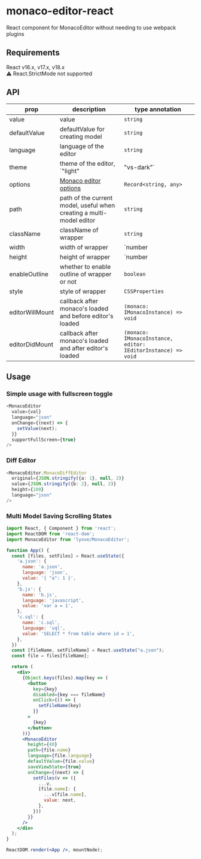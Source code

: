 # monaco-editor-react
React component for MonacoEditor without needing to use webpack plugins

## Requirements
React v16.x, v17.x, v18.x  
⚠️ React.StrictMode not supported

## API

| prop  | description  | type annotation |
| --- | --- | --- |
| value | value | `string` |
| defaultValue | defaultValue for creating model | `string` |
| language | language of the editor | `string` |
| theme | theme of the editor, `"light" | "vs-dark"` | `string` |
| options | [Monaco editor options](https://microsoft.github.io/monaco-editor/) | `Record<string, any>` |
| path | path of the current model, useful when creating a multi-model editor | `string` |
| className | className of wrapper | `string` |
| width | width of wrapper | `number | string` |
| height | height of wrapper | `number | string` |
| enableOutline | whether to enable outline of wrapper or not | `boolean` |
| style | style of wrapper | `CSSProperties` |
| editorWillMount | callback after monaco's loaded and before editor's loaded | `(monaco: IMonacoInstance) => void` |
| editorDidMount | callback after monaco's loaded and after editor's loaded | `(monaco: IMonacoInstance, editor: IEditorInstance) => void` |

## Usage

### Simple usage with fullscreen toggle

```typescript
<MonacoEditor
  value={val}
  language="json"
  onChange={(next) => {
    setValue(next);
  }}
  supportFullScreen={true}
/>
```

### Diff Editor

```typescript
<MonacoEditor.MonacoDiffEditor
  original={JSON.stringify({a: 1}, null, 2)}
  value={JSON.stringify({b: 2}, null, 2)}
  height={100}
  language="json"
/>
```

### Multi Model Saving Scrolling States

```jsx
import React, { Component } from 'react';
import ReactDOM from 'react-dom';
import MonacoEditor from 'lyove/MonacoEditor';

function App() {
  const [files, setFiles] = React.useState({
    'a.json': {
      name: 'a.json',
      language: 'json',
      value: '{ "a": 1 }',
    },
    'b.js': {
      name: 'b.js',
      language: 'javascript',
      value: 'var a = 1',
    },
    'c.sql': {
      name: 'c.sql',
      language: 'sql',
      value: 'SELECT * from table where id = 1',
    },
  })
  const [fileName, setFileName] = React.useState("a.json");
  const file = files[fileName];

  return (
    <div>
      {Object.keys(files).map(key => (
        <button
          key={key}
          disabled={key === fileName}
          onClick={() => {
            setFileName(key)
          }}
        >
          {key}
        </button>
      ))}
      <MonacoEditor
        height={40}
        path={file.name}
        language={file.language}
        defaultValue={file.value}
        saveViewState={true}
        onChange={(next) => {
          setFiles(v => ({
            ...v,
            [file.name]: {
              ...v[file.name],
              value: next,
            },
          }))
        }}
      />
    </div>
  );
}

ReactDOM.render(<App />, mountNode);
```
